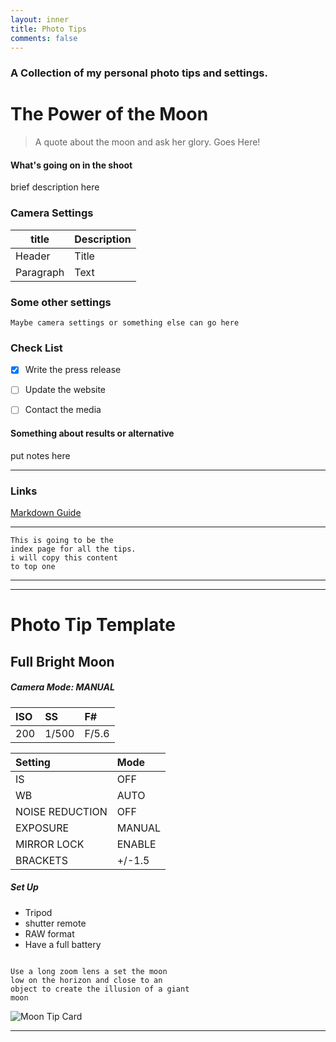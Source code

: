 ```yaml
---
layout: inner
title: Photo Tips
comments: false
---
```


### A Collection of my personal photo tips and settings.

# The Power of the Moon

> A quote about the moon and ask her glory.
> Goes Here!

#### What's going on in the shoot

brief description here 


### Camera Settings

| title | Description |
| ----------- | ----------- |
| Header | Title |
| Paragraph | Text |



### Some other settings

```
Maybe camera settings or something else can go here

```

### Check List

- [x] Write the press release
- [ ] Update the website
- [ ] Contact the media


#### Something about results or alternative

put notes here

---

### Links 

[Markdown Guide](https://www.markdownguide.org)

---

```
This is going to be the 
index page for all the tips. 
i will copy this content 
to top one
```

---

---

# Photo Tip Template 


## Full Bright Moon

##### Camera Mode: MANUAL

|ISO |  SS|  F#|
|:--|:--|:--|
|  200|  1/500|  F/5.6|


| Setting|  Mode|
|:--|:--|
|  IS|  OFF|
|  WB|  AUTO|
|  NOISE REDUCTION |  OFF|
|  EXPOSURE|  MANUAL|
|  MIRROR LOCK|  ENABLE|
|  BRACKETS |  +/-1.5|

##### Set Up
- Tripod
- shutter remote
- RAW format
- Have a full battery

```

Use a long zoom lens a set the moon 
low on the horizon and close to an 
object to create the illusion of a giant 
moon

```

![Moon Tip Card](http://katieball.me/uni/assets/photo.jpeg)





---

